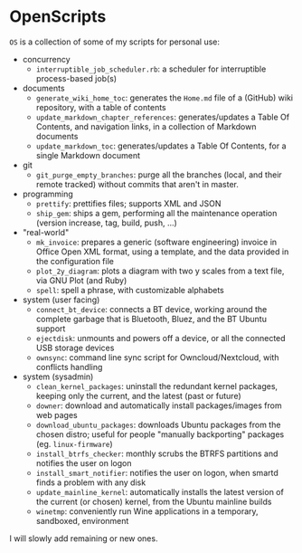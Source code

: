 # OpenScripts #

`OS` is a collection of some of my scripts for personal use:

- concurrency
  - `interruptible_job_scheduler.rb`: a scheduler for interruptible process-based job(s)
- documents
  - `generate_wiki_home_toc`: generates the `Home.md` file of a (GitHub) wiki repository, with a table of contents
  - `update_markdown_chapter_references`: generates/updates a Table Of Contents, and navigation links, in a collection of Markdown documents
  - `update_markdown_toc`: generates/updates a Table Of Contents, for a single Markdown document
- git
  - `git_purge_empty_branches`: purge all the branches (local, and their remote tracked) without commits that aren't in master.
- programming
  - `prettify`: prettifies files; supports XML and JSON
  - `ship_gem`: ships a gem, performing all the maintenance operation (version increase, tag, build, push, ...)
- "real-world"
  - `mk_invoice`: prepares a generic (software engineering) invoice in Office Open XML format, using a template, and the data provided in the configuration file
  - `plot_2y_diagram`: plots a diagram with two y scales from a text file, via GNU Plot (and Ruby)
  - `spell`: spell a phrase, with customizable alphabets
- system (user facing)
  - `connect_bt_device`: connects a BT device, working around the complete garbage that is Bluetooth, Bluez, and the BT Ubuntu support
  - `ejectdisk`: unmounts and powers off a device, or all the connected USB storage devices
  - `ownsync`: command line sync script for Owncloud/Nextcloud, with conflicts handling
- system (sysadmin)
  - `clean_kernel_packages`: uninstall the redundant kernel packages, keeping only the current, and the latest (past or future)
  - `downer`: download and automatically install packages/images from web pages
  - `download_ubuntu_packages`: downloads Ubuntu packages from the chosen distro; useful for people "manually backporting" packages (eg. `linux-firmware`)
  - `install_btrfs_checker`: monthly scrubs the BTRFS partitions and notifies the user on logon
  - `install_smart_notifier`: notifies the user on logon, when smartd finds a problem with any disk
  - `update_mainline_kernel`: automatically installs the latest version of the current (or chosen) kernel, from the Ubuntu mainline builds
  - `winetmp`: conveniently run Wine applications in a temporary, sandboxed, environment

I will slowly add remaining or new ones.

